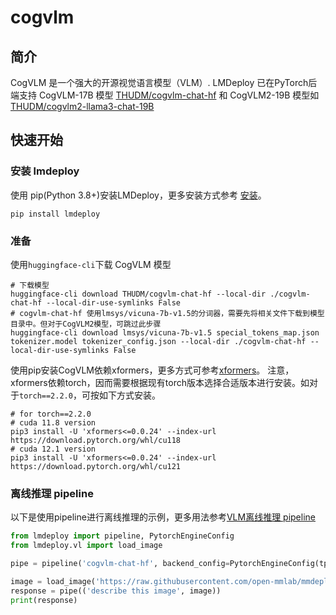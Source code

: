 # cogvlm

## 简介

CogVLM 是一个强大的开源视觉语言模型（VLM）. LMDeploy 已在PyTorch后端支持 CogVLM-17B 模型 [THUDM/cogvlm-chat-hf](https://huggingface.co/THUDM/cogvlm-chat-hf) 和 CogVLM2-19B 模型如[THUDM/cogvlm2-llama3-chat-19B](https://huggingface.co/THUDM/cogvlm2-llama3-chat-19B)

## 快速开始

### 安装 lmdeploy

使用 pip(Python 3.8+)安装LMDeploy，更多安装方式参考 [安装](https://lmdeploy.readthedocs.io/zh-cn/latest/get_started.html#id2)。

```shell
pip install lmdeploy
```

### 准备

使用`huggingface-cli`下载 CogVLM 模型

```shell
# 下载模型
huggingface-cli download THUDM/cogvlm-chat-hf --local-dir ./cogvlm-chat-hf --local-dir-use-symlinks False
# cogvlm-chat-hf 使用lmsys/vicuna-7b-v1.5的分词器，需要先将相关文件下载到模型目录中。但对于CogVLM2模型，可跳过此步骤
huggingface-cli download lmsys/vicuna-7b-v1.5 special_tokens_map.json tokenizer.model tokenizer_config.json --local-dir ./cogvlm-chat-hf --local-dir-use-symlinks False
```

使用pip安装CogVLM依赖xformers，更多方式可参考[xformers](https://github.com/facebookresearch/xformers?tab=readme-ov-file#installing-xformers)。
注意，xformers依赖torch，因而需要根据现有torch版本选择合适版本进行安装。如对于`torch==2.2.0`，可按如下方式安装。

```shell
# for torch==2.2.0
# cuda 11.8 version
pip3 install -U 'xformers<=0.0.24' --index-url https://download.pytorch.org/whl/cu118
# cuda 12.1 version
pip3 install -U 'xformers<=0.0.24' --index-url https://download.pytorch.org/whl/cu121
```

### 离线推理 pipeline

以下是使用pipeline进行离线推理的示例，更多用法参考[VLM离线推理 pipeline](https://lmdeploy.readthedocs.io/zh-cn/latest/inference/vl_pipeline.html#vlm-pipeline)

```python
from lmdeploy import pipeline, PytorchEngineConfig
from lmdeploy.vl import load_image

pipe = pipeline('cogvlm-chat-hf', backend_config=PytorchEngineConfig(tp=1, max_prefill_token_num=4096, cache_max_entry_count=0.8))

image = load_image('https://raw.githubusercontent.com/open-mmlab/mmdeploy/main/tests/data/tiger.jpeg')
response = pipe(('describe this image', image))
print(response)
```
